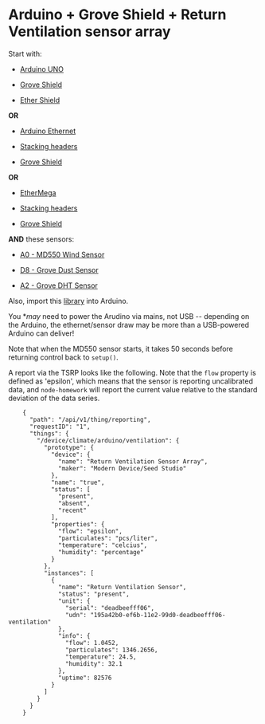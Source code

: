 # Arduino + Grove Shield + Return Ventilation sensor array

Start with:

- [Arduino UNO](http://arduino.cc/en/Main/arduinoBoardUno)

- [Grove Shield](http://www.seeedstudio.com/wiki/Grove_-_Base_Shield_V1.3)

- [Ether Shield](http://arduino.cc/en/Main/ArduinoEthernetShield)

**OR**

- [Arduino Ethernet](http://arduino.cc/en/Main/ArduinoBoardEthernet)

- [Stacking headers](http://www.adafruit.com/products/85)

- [Grove Shield](http://www.seeedstudio.com/wiki/Grove_-_Base_Shield_V1.3)

**OR**

- [EtherMega](http://www.freetronics.com/products/ethermega-arduino-mega-2560-compatible-with-onboard-ethernet)

- [Stacking headers](http://www.adafruit.com/products/85)

- [Grove Shield](http://www.seeedstudio.com/wiki/Grove_-_Base_Shield_V1.2)

**AND** these sensors:

- [A0 - MD550 Wind Sensor](http://moderndevice.com/product/wind-sensor/)

- [D8 - Grove Dust Sensor](http://www.seeedstudio.com/wiki/Grove_-_Dust_Sensor)

- [A2 - Grove DHT Sensor](http://www.seeedstudio.com/wiki/Grove_-_Temperature_and_Humidity_Sensor_Pro)

Also, import this
[library](http://www.seeedstudio.com/wiki/images/archive/4/49/20130305092204%21Humidity_Temperature_Sensor.zip)
into Arduino.

You **may* need to power the Arudino via mains, not USB --
depending on the Arduino,
the ethernet/sensor draw may be more than a USB-powered Arduino can deliver!

Note that when the MD550 sensor starts,
it takes 50 seconds before returning control back to `setup()`.

A report via the TSRP looks like the following.
Note that the `flow` property is defined as 'epsilon',
which means that the sensor is reporting uncalibrated data,
and `node-homework` will report the current value relative to the standard deviation of the data series.

        {
          "path": "/api/v1/thing/reporting",
          "requestID": "1",
          "things": {
            "/device/climate/arduino/ventilation": {
              "prototype": {
                "device": {
                  "name": "Return Ventilation Sensor Array",
                  "maker": "Modern Device/Seed Studio"
                },
                "name": "true",
                "status": [
                  "present",
                  "absent",
                  "recent"
                ],
                "properties": {
                  "flow": "epsilon",
                  "particulates": "pcs/liter",
                  "temperature": "celcius",
                  "humidity": "percentage"
                }
              },
              "instances": [
                {
                  "name": "Return Ventilation Sensor",
                  "status": "present",
                  "unit": {
                    "serial": "deadbeefff06",
                    "udn": "195a42b0-ef6b-11e2-99d0-deadbeefff06-ventilation"
                  },
                  "info": {
                    "flow": 1.0452,
                    "particulates": 1346.2656,
                    "temperature": 24.5,
                    "humidity": 32.1
                  },
                  "uptime": 82576
                }
              ]
            }
          }
        }
